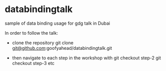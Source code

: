 # databindingtalk
sample of data binding usage for gdg talk in Dubai

In order to follow the talk:

* clone the repository
    git clone git@github.com:goofyahead/databindingtalk.git
    
* then navigate to each step in the workshop with
    git checkout step-2
    git checkout step-3
    etc
    

